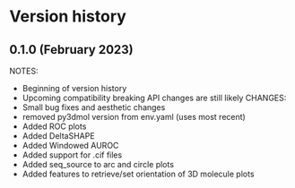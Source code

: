 Version history
===============

0.1.0 (February 2023)
---------------------
NOTES:
- Beginning of version history
- Upcoming compatibility breaking API changes are still likely
CHANGES:
- Small bug fixes and aesthetic changes
- removed py3dmol version from env.yaml (uses most recent)
- Added ROC plots
- Added DeltaSHAPE
- Added Windowed AUROC
- Added support for .cif files
- Added seq_source to arc and circle plots
- Added features to retrieve/set orientation of 3D molecule plots
